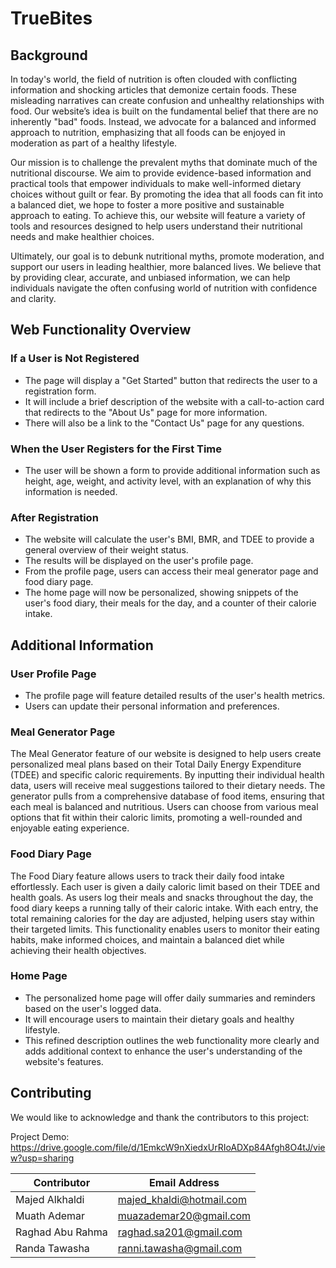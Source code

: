 # TrueBites

## Background

In today's world, the field of nutrition is often clouded with conflicting information and shocking articles that demonize certain foods. These misleading narratives can create confusion and unhealthy relationships with food. Our website’s idea is built on the fundamental belief that there are no inherently "bad" foods. Instead, we advocate for a balanced and informed approach to nutrition, emphasizing that all foods can be enjoyed in moderation as part of a healthy lifestyle.

Our mission is to challenge the prevalent myths that dominate much of the nutritional discourse. We aim to provide evidence-based information and practical tools that empower individuals to make well-informed dietary choices without guilt or fear. By promoting the idea that all foods can fit into a balanced diet, we hope to foster a more positive and sustainable approach to eating. To achieve this, our website will feature a variety of tools and resources designed to help users understand their nutritional needs and make healthier choices.

Ultimately, our goal is to debunk nutritional myths, promote moderation, and support our users in leading healthier, more balanced lives. We believe that by providing clear, accurate, and unbiased information, we can help individuals navigate the often confusing world of nutrition with confidence and clarity.

## Web Functionality Overview

### If a User is Not Registered

- The page will display a "Get Started" button that redirects the user to a registration form.
- It will include a brief description of the website with a call-to-action card that redirects to the "About Us" page for more information.
- There will also be a link to the "Contact Us" page for any questions.

### When the User Registers for the First Time

- The user will be shown a form to provide additional information such as height, age, weight, and activity level, with an explanation of why this information is needed.

### After Registration

- The website will calculate the user's BMI, BMR, and TDEE to provide a general overview of their weight status.
- The results will be displayed on the user's profile page.
- From the profile page, users can access their meal generator page and food diary page.
- The home page will now be personalized, showing snippets of the user's food diary, their meals for the day, and a counter of their calorie intake.

## Additional Information

### User Profile Page

- The profile page will feature detailed results of the user's health metrics.
- Users can update their personal information and preferences.

### Meal Generator Page

The Meal Generator feature of our website is designed to help users create personalized meal plans based on their Total Daily Energy Expenditure (TDEE) and specific caloric requirements. By inputting their individual health data, users will receive meal suggestions tailored to their dietary needs. The generator pulls from a comprehensive database of food items, ensuring that each meal is balanced and nutritious. Users can choose from various meal options that fit within their caloric limits, promoting a well-rounded and enjoyable eating experience.

### Food Diary Page

The Food Diary feature allows users to track their daily food intake effortlessly. Each user is given a daily caloric limit based on their TDEE and health goals. As users log their meals and snacks throughout the day, the food diary keeps a running tally of their caloric intake. With each entry, the total remaining calories for the day are adjusted, helping users stay within their targeted limits. This functionality enables users to monitor their eating habits, make informed choices, and maintain a balanced diet while achieving their health objectives.

### Home Page

- The personalized home page will offer daily summaries and reminders based on the user's logged data.
- It will encourage users to maintain their dietary goals and healthy lifestyle.
- This refined description outlines the web functionality more clearly and adds additional context to enhance the user's understanding of the website's features.

## Contributing

We would like to acknowledge and thank the contributors to this project:

Project Demo:
https://drive.google.com/file/d/1EmkcW9nXiedxUrRIoADXp84Afgh8O4tJ/view?usp=sharing

| Contributor        | Email Address               |
|-------------------|-----------------------------  |
| Majed Alkhaldi    | [majed_khaldi@hotmail.com](mailto:majed_khaldi@hotmail.com) |
| Muath Ademar       | [muazademar20@gmail.com](mailto:muazademar20@gmail.com) |
| Raghad Abu Rahma  | [raghad.sa201@gmail.com](mailto:raghad.sa201@gmail.com) |
| Randa Tawasha     | [ranni.tawasha@gmail.com](mailto:ranni.tawasha@gmail.com) |

